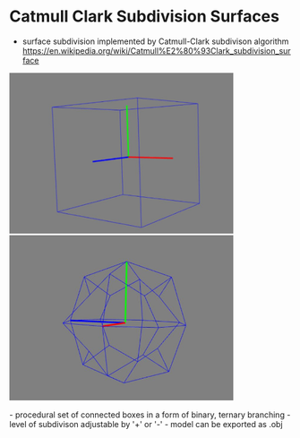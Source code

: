 # Catmull Clark Subdivision Surfaces

- surface subdivision implemented by Catmull-Clark subdivison algorithm https://en.wikipedia.org/wiki/Catmull%E2%80%93Clark_subdivision_surface

<p>
  <img src="images/cube.JPG" width = "400" />
  <img src="images/cubediv1.JPG" width = "400" />   
</p>
- procedural set of connected boxes in a form of binary, ternary branching
- level of subdivison adjustable by '+' or '-'
- model can be exported as .obj 
